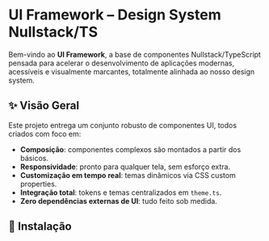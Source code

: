 # UI Framework – Design System Nullstack/TS

Bem-vindo ao **UI Framework**, a base de componentes Nullstack/TypeScript pensada para acelerar o desenvolvimento de aplicações modernas, acessíveis e visualmente marcantes, totalmente alinhada ao nosso design system.

## ✨ Visão Geral

Este projeto entrega um conjunto robusto de componentes UI, todos criados com foco em:

- **Composição**: componentes complexos são montados a partir dos básicos.
- **Responsividade**: pronto para qualquer tela, sem esforço extra.
- **Customização em tempo real**: temas dinâmicos via CSS custom properties.
- **Integração total**: tokens e temas centralizados em `theme.ts`.
- **Zero dependências externas de UI**: tudo feito sob medida.

## 🚀 Instalação
